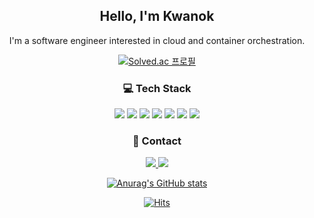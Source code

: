 <div align="center">

## Hello, I'm Kwanok 

I'm a software engineer interested in cloud and container orchestration.

[![Solved.ac 프로필](http://mazassumnida.wtf/api/mini/generate_badge?boj=cloq)](https://solved.ac/cloq)

### 💻  Tech Stack

<img src="https://img.shields.io/badge/Go-00ADD8?style=flat&logo=Go&logoColor=white"/>
<img src="https://img.shields.io/badge/gin--gonic-00ADD8?style=flat&logo=Go&logoColor=white"/>
<img src="https://img.shields.io/badge/Docker-2496ED?style=flat&logo=Docker&logoColor=white"/>
<img src="https://img.shields.io/badge/Kubernetes-326CE5?style=flat&logo=Kubernetes&logoColor=white"/>
<img src="https://img.shields.io/badge/Jenkins-D24939?style=flat&logo=Jenkins&logoColor=white"/>
<img src="https://img.shields.io/badge/aws-232F3E?style=flat&logo=amazon-aws&logoColor=white"/>
<img src="https://img.shields.io/badge/redis-DC382D?style=flat&logo=redis&logoColor=white"/>

### 📱  Contact

<a href="https://www.instagram.com/kwanoknoh/"><img src="https://img.shields.io/badge/Instagram-E4405F?style=flat&logo=Instagram&logoColor=white&link=https://www.instagram.com/kwanoknoh/"/>
<a href="mailto:rosejap97@gmail.com"><img src="https://img.shields.io/badge/Gmail-d14836?style=flat&logo=Gmail&logoColor=white&link=rosejap97@gmail.com"/>

![Anurag's GitHub stats](https://github-readme-stats.vercel.app/api?username=kwanok&bg_color=30,e96443,904e95&title_color=fff&text_color=fff)
  
[![Hits](https://hits.seeyoufarm.com/api/count/incr/badge.svg?url=https%3A%2F%2Fgithub.com%2Fkwanok&count_bg=%23EDD7C3&title_bg=%23555555&icon=github.svg&icon_color=%23E7E7E7&title=hits&edge_flat=false)](https://hits.seeyoufarm.com)
</div>
